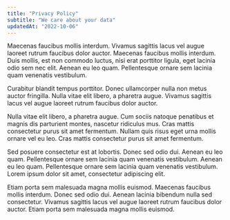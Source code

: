 ```yaml
---
title: "Privacy Policy"
subtitle: "We care about your data"
updatedAt: "2022-10-06"
---
```


Maecenas faucibus mollis interdum. Vivamus sagittis lacus vel augue laoreet rutrum faucibus dolor auctor. Maecenas faucibus mollis interdum. Duis mollis, est non commodo luctus, nisi erat porttitor ligula, eget lacinia odio sem nec elit. Aenean eu leo quam. Pellentesque ornare sem lacinia quam venenatis vestibulum.

Curabitur blandit tempus porttitor. Donec ullamcorper nulla non metus auctor fringilla. Nulla vitae elit libero, a pharetra augue. Vivamus sagittis lacus vel augue laoreet rutrum faucibus dolor auctor.

Nulla vitae elit libero, a pharetra augue. Cum sociis natoque penatibus et magnis dis parturient montes, nascetur ridiculus mus. Cras mattis consectetur purus sit amet fermentum. Nullam quis risus eget urna mollis ornare vel eu leo. Cras mattis consectetur purus sit amet fermentum.

Sed posuere consectetur est at lobortis. Donec sed odio dui. Aenean eu leo quam. Pellentesque ornare sem lacinia quam venenatis vestibulum. Aenean eu leo quam. Pellentesque ornare sem lacinia quam venenatis vestibulum. Lorem ipsum dolor sit amet, consectetur adipiscing elit.

Etiam porta sem malesuada magna mollis euismod. Maecenas faucibus mollis interdum. Donec sed odio dui. Aenean lacinia bibendum nulla sed consectetur. Vivamus sagittis lacus vel augue laoreet rutrum faucibus dolor auctor. Etiam porta sem malesuada magna mollis euismod.
